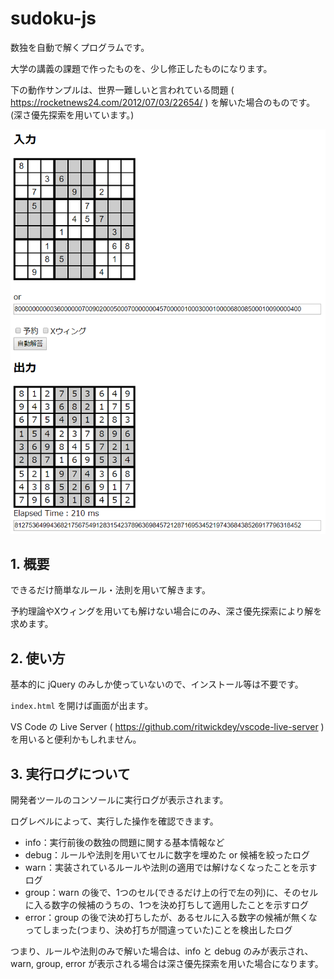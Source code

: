 # sudoku-js

数独を自動で解くプログラムです。

大学の講義の課題で作ったものを、少し修正したものになります。

下の動作サンプルは、世界一難しいと言われている問題 ( https://rocketnews24.com/2012/07/03/22654/ ) を解いた場合のものです。(深さ優先探索を用いています。)

![hardest_sudoku](/assets/hardest_sudoku.png) 

## 1. 概要

できるだけ簡単なルール・法則を用いて解きます。

予約理論やXウィングを用いても解けない場合にのみ、深さ優先探索により解を求めます。


## 2. 使い方

基本的に jQuery のみしか使っていないので、インストール等は不要です。

`index.html` を開けば画面が出ます。

VS Code の Live Server ( https://github.com/ritwickdey/vscode-live-server ) を用いると便利かもしれません。


## 3. 実行ログについて

開発者ツールのコンソールに実行ログが表示されます。

ログレベルによって、実行した操作を確認できます。

* info：実行前後の数独の問題に関する基本情報など
* debug：ルールや法則を用いてセルに数字を埋めた or 候補を絞ったログ
* warn：実装されているルールや法則の適用では解けなくなったことを示すログ
* group：warn の後で、1つのセル(できるだけ上の行で左の列)に、そのセルに入る数字の候補のうちの、1つを決め打ちして適用したことを示すログ
* error：group の後で決め打ちしたが、あるセルに入る数字の候補が無くなってしまった(つまり、決め打ちが間違っていた)ことを検出したログ

つまり、ルールや法則のみで解いた場合は、info と debug のみが表示され、warn, group, error が表示される場合は深さ優先探索を用いた場合になります。
